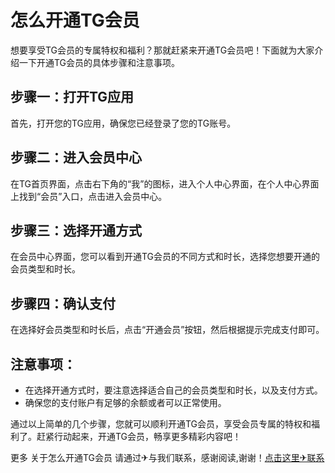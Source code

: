 # 怎么开通TG会员

想要享受TG会员的专属特权和福利？那就赶紧来开通TG会员吧！下面就为大家介绍一下开通TG会员的具体步骤和注意事项。

## 步骤一：打开TG应用

首先，打开您的TG应用，确保您已经登录了您的TG账号。

## 步骤二：进入会员中心

在TG首页界面，点击右下角的“我”的图标，进入个人中心界面，在个人中心界面上找到“会员”入口，点击进入会员中心。

## 步骤三：选择开通方式

在会员中心界面，您可以看到开通TG会员的不同方式和时长，选择您想要开通的会员类型和时长。

## 步骤四：确认支付

在选择好会员类型和时长后，点击“开通会员”按钮，然后根据提示完成支付即可。

## 注意事项：

- 在选择开通方式时，要注意选择适合自己的会员类型和时长，以及支付方式。
- 确保您的支付账户有足够的余额或者可以正常使用。

通过以上简单的几个步骤，您就可以顺利开通TG会员，享受会员专属的特权和福利了。赶紧行动起来，开通TG会员，畅享更多精彩内容吧！

更多 关于怎么开通TG会员 请通过✈与我们联系，感谢阅读,谢谢！[点击这里✈联系](https://trx.tw)